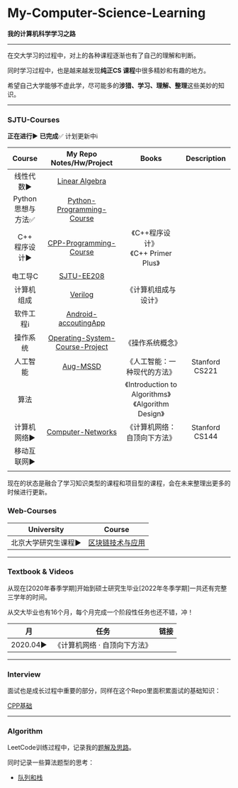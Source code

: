 # My-Computer-Science-Learning

**我的计算机科学学习之路**

---

在交大学习的过程中，对上的各种课程逐渐也有了自己的理解和判断。

同时学习过程中，也是越来越发现**纯正CS 课程**中很多精妙和有趣的地方。

希望自己大学能够不虚此学，尽可能多的**涉猎、学习、理解、整理**这些美妙的知识。

---

### SJTU-Courses

**正在进行**▶	**已完成**✅ 计划更新中ℹ


|        Course         |                 My Repo<br>Notes/Hw/Project                  |                         Books                          |    Description    |
| :------------------------: | :----------------------------------------------------------: | :----------------------------------------------------: | :------------: |
|       线性代数▶       | [Linear Algebra](https://github.com/david990917/Linear-Algebra) |                                                        |                |
| Python<br>思想与方法✅ | [Python-Programming-Course](https://github.com/david990917/Python-Programming-Course) |                                                        |                |
|   C++<br>程序设计▶    | [CPP-Programming-Course](https://github.com/david990917/My-Computer-Science-Learning/tree/master/Courses/CPP-Programming-Course) |         《C++程序设计》<br>《C++ Primer Plus》         |                |
|        电工导C        |   [SJTU-EE208](https://github.com/david990917/SJTU-EE208)    |                                                        |                |
|      计算机组成       |      [Verilog](https://github.com/david990917/Verilog)       |                  《计算机组成与设计》                  |                |
|       软件工程ℹ       | [Android-accoutingApp](https://github.com/david990917/Android-accoutingApp) |                                                        |                |
|       操作系统        | [Operating-System-Course-Project](https://github.com/david990917/Operating-System-Course-Project) |                    《操作系统概念》                    |                |
|       人工智能        |     [Aug-MSSD](https://github.com/david990917/Aug-MSSD)      |              《人工智能：一种现代的方法》              | Stanford CS221 |
|         算法          |                                                              | 《Introduction to Algorithms》<br>《Algorithm Design》 |                |
|      计算机网络▶      | [Computer-Networks](https://github.com/david990917/My-Computer-Science-Learning/tree/master/Courses/Computer-Networks) |              《计算机网络：自顶向下方法》              | Stanford CS144 |
|      移动互联网▶      |                                                              |                                                        |                |
|                       |                                                              |                                                        |                |

现在的状态是融合了学习知识类型的课程和项目型的课程，会在未来整理出更多的时候进行更新。

### Web-Courses

| University          | Course                                                       |
| ------------------- | ------------------------------------------------------------ |
| 北京大学研究生课程▶ | [区块链技术与应用](https://github.com/david990917/My-Computer-Science-Learning/tree/master/Courses/PKU-BlockChain-Technology-and-Application) |

---

### Textbook & Videos

从现在[2020年春季学期]开始到硕士研究生毕业[2022年冬季学期]一共还有完整三学年的时间。

从交大毕业也有16个月，每个月完成一个阶段性任务也还不错，冲！

| 月       | 任务                          | 链接 |
| -------- | ----------------------------- | ---- |
| 2020.04▶ | 《计算机网络 · 自顶向下方法》 |      |

---

### Interview

面试也是成长过程中重要的部分，同样在这个Repo里面积累面试的基础知识：

[CPP基础](https://github.com/david990917/My-Computer-Science-Learning/tree/master/Interview)

---

### Algorithm

LeetCode训练过程中，记录我的[题解及思路](https://github.com/david990917/My-LeetCode-Solutions)。

同时记录一些算法题型的思考：

- [队列和栈](https://github.com/david990917/My-Computer-Science-Learning/tree/master/Algorithm/%E9%98%9F%E5%88%97%E5%92%8C%E6%A0%88)



